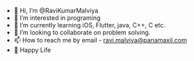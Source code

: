 - 👋 Hi, I’m @RaviKumarMalviya
- 👀 I’m interested in programing 
- 🌱 I’m currently learning iOS, Flutter, java, C++, C etc.
- 💞️ I’m looking to collaborate on problem solving.
- 📫 How to reach me by email - ravi.malviya@panamaxil.com
- 💞️ Happy Life

<!---
RaviKumarMalviya/RaviKumarMalviya is a ✨ special ✨ repository because its `README.md` (this file) appears on your GitHub profile.
You can click the Preview link to take a look at your changes.
--->
